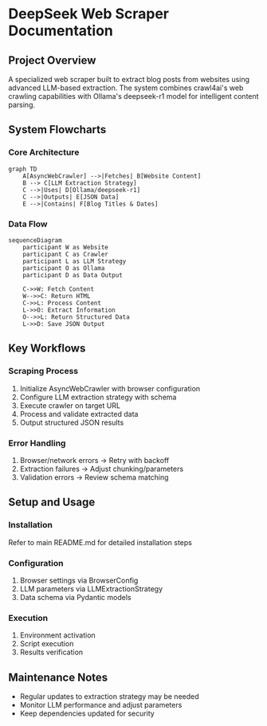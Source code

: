 # DeepSeek Web Scraper Documentation

## Project Overview
A specialized web scraper built to extract blog posts from websites using advanced LLM-based extraction. The system combines crawl4ai's web crawling capabilities with Ollama's deepseek-r1 model for intelligent content parsing.

## System Flowcharts

### Core Architecture
```mermaid
graph TD
    A[AsyncWebCrawler] -->|Fetches| B[Website Content]
    B --> C[LLM Extraction Strategy]
    C -->|Uses| D[Ollama/deepseek-r1]
    C -->|Outputs| E[JSON Data]
    E -->|Contains| F[Blog Titles & Dates]
```

### Data Flow
```mermaid
sequenceDiagram
    participant W as Website
    participant C as Crawler
    participant L as LLM Strategy
    participant O as Ollama
    participant D as Data Output

    C->>W: Fetch Content
    W-->>C: Return HTML
    C->>L: Process Content
    L->>O: Extract Information
    O-->>L: Return Structured Data
    L->>D: Save JSON Output
```

## Key Workflows

### Scraping Process
1. Initialize AsyncWebCrawler with browser configuration
2. Configure LLM extraction strategy with schema
3. Execute crawler on target URL
4. Process and validate extracted data
5. Output structured JSON results

### Error Handling
1. Browser/network errors -> Retry with backoff
2. Extraction failures -> Adjust chunking/parameters
3. Validation errors -> Review schema matching

## Setup and Usage

### Installation
Refer to main README.md for detailed installation steps

### Configuration
1. Browser settings via BrowserConfig
2. LLM parameters via LLMExtractionStrategy
3. Data schema via Pydantic models

### Execution
1. Environment activation
2. Script execution
3. Results verification

## Maintenance Notes
- Regular updates to extraction strategy may be needed
- Monitor LLM performance and adjust parameters
- Keep dependencies updated for security
